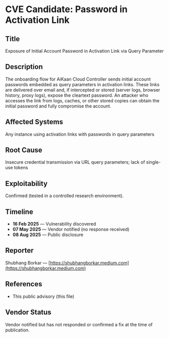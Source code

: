 # CVE Candidate: Password in Activation Link

## Title
Exposure of Initial Account Password in Activation Link via Query Parameter

## Description
The onboarding flow for AiKaan Cloud Controller sends initial account passwords embedded as query parameters in activation links. These links are delivered over email and, if intercepted or stored (server logs, browser history, proxy logs), expose the cleartext password. An attacker who accesses the link from logs, caches, or other stored copies can obtain the initial password and fully compromise the account.

## Affected Systems
Any instance using activation links with passwords in query parameters

## Root Cause
Insecure credential transmission via URL query parameters; lack of single-use tokens

## Exploitability
Confirmed (tested in a controlled research environment).  

## Timeline
- **16 Feb 2025** — Vulnerability discovered  
- **07 May 2025** — Vendor notified (no response received)  
- **08 Aug 2025** — Public disclosure

## Reporter
Shubhang Borkar — [https://shubhangborkar.medium.com](https://shubhangborkar.medium.com)

## References
- This public advisory (this file)  

## Vendor Status
Vendor notified but has not responded or confirmed a fix at the time of publication.
